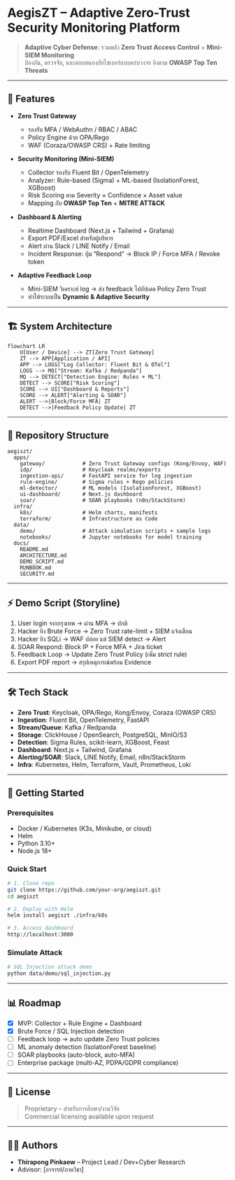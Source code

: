 # AegisZT – Adaptive Zero-Trust Security Monitoring Platform

> **Adaptive Cyber Defense**: รวมพลัง **Zero Trust Access Control** + **Mini-SIEM Monitoring**  
> ป้องกัน, ตรวจจับ, และตอบสนองภัยไซเบอร์แบบครบวงจร อิงตาม **OWASP Top Ten Threats**

---

## 🚀 Features
- **Zero Trust Gateway**
  - รองรับ MFA / WebAuthn / RBAC / ABAC
  - Policy Engine ด้วย OPA/Rego
  - WAF (Coraza/OWASP CRS) + Rate limiting

- **Security Monitoring (Mini-SIEM)**
  - Collector รองรับ Fluent Bit / OpenTelemetry
  - Analyzer: Rule-based (Sigma) + ML-based (IsolationForest, XGBoost)
  - Risk Scoring ตาม Severity × Confidence × Asset value
  - Mapping กับ **OWASP Top Ten** + **MITRE ATT&CK**

- **Dashboard & Alerting**
  - Realtime Dashboard (Next.js + Tailwind + Grafana)
  - Export PDF/Excel สำหรับผู้บริหาร
  - Alert ผ่าน Slack / LINE Notify / Email
  - Incident Response: ปุ่ม “Respond” → Block IP / Force MFA / Revoke token

- **Adaptive Feedback Loop**
  - Mini-SIEM วิเคราะห์ log → ส่ง feedback ไปอัปเดต Policy Zero Trust
  - ทำให้ระบบเป็น **Dynamic & Adaptive Security**

---

## 🏗 System Architecture
```mermaid
flowchart LR
    U[User / Device] --> ZT[Zero Trust Gateway]
    ZT --> APP[Application / API]
    APP --> LOGS["Log Collector: Fluent Bit & OTel"]
    LOGS --> MQ["Stream: Kafka / Redpanda"]
    MQ --> DETECT["Detection Engine: Rules + ML"]
    DETECT --> SCORE["Risk Scoring"]
    SCORE --> UI["Dashboard & Reports"]
    SCORE --> ALERT["Alerting & SOAR"]
    ALERT -->|Block/Force MFA| ZT
    DETECT -->|Feedback Policy Update| ZT
```

---

## 📂 Repository Structure
```
aegiszt/
  apps/
    gateway/            # Zero Trust Gateway configs (Kong/Envoy, WAF)
    idp/                # Keycloak realms/exports
    ingestion-api/      # FastAPI service for log ingestion
    rule-engine/        # Sigma rules + Rego policies
    ml-detector/        # ML models (IsolationForest, XGBoost)
    ui-dashboard/       # Next.js dashboard
    soar/               # SOAR playbooks (n8n/StackStorm)
  infra/
    k8s/                # Helm charts, manifests
    terraform/          # Infrastructure as Code
  data/
    demo/               # Attack simulation scripts + sample logs
    notebooks/          # Jupyter notebooks for model training
  docs/
    README.md
    ARCHITECTURE.md
    DEMO_SCRIPT.md
    RUNBOOK.md
    SECURITY.md
```

---

## ⚡ Demo Script (Storyline)
1. User login จากกรุงเทพ → ผ่าน MFA → ปกติ  
2. Hacker ยิง Brute Force → Zero Trust rate-limit + SIEM แจ้งเตือน  
3. Hacker ยิง SQLi → WAF ปล่อย แต่ SIEM detect → Alert  
4. SOAR Respond: Block IP + Force MFA + Jira ticket  
5. Feedback Loop → Update Zero Trust Policy (เพิ่ม strict rule)  
6. Export PDF report → สรุปเหตุการณ์พร้อม Evidence

---

## 🛠 Tech Stack
- **Zero Trust**: Keycloak, OPA/Rego, Kong/Envoy, Coraza (OWASP CRS)  
- **Ingestion**: Fluent Bit, OpenTelemetry, FastAPI  
- **Stream/Queue**: Kafka / Redpanda  
- **Storage**: ClickHouse / OpenSearch, PostgreSQL, MinIO/S3  
- **Detection**: Sigma Rules, scikit-learn, XGBoost, Feast  
- **Dashboard**: Next.js + Tailwind, Grafana  
- **Alerting/SOAR**: Slack, LINE Notify, Email, n8n/StackStorm  
- **Infra**: Kubernetes, Helm, Terraform, Vault, Prometheus, Loki

---

## 🚦 Getting Started

### Prerequisites
- Docker / Kubernetes (K3s, Minikube, or cloud)
- Helm
- Python 3.10+
- Node.js 18+

### Quick Start
```bash
# 1. Clone repo
git clone https://github.com/your-org/aegiszt.git
cd aegiszt

# 2. Deploy with Helm
helm install aegiszt ./infra/k8s

# 3. Access dashboard
http://localhost:3000
```

### Simulate Attack
```bash
# SQL Injection attack demo
python data/demo/sql_injection.py
```

---

## 📊 Roadmap
- [x] MVP: Collector + Rule Engine + Dashboard  
- [x] Brute Force / SQL Injection detection  
- [ ] Feedback loop → auto update Zero Trust policies  
- [ ] ML anomaly detection (IsolationForest baseline)  
- [ ] SOAR playbooks (auto-block, auto-MFA)  
- [ ] Enterprise package (multi-AZ, PDPA/GDPR compliance)

---

## 📜 License
> Proprietary – สำหรับการศึกษา/งานวิจัย  
> Commercial licensing available upon request  

---

## 👨‍💻 Authors
- **Thirapong Pinkaew** – Project Lead / Dev+Cyber Research  
- Advisor: [อาจารย์/ภาควิชา]  
